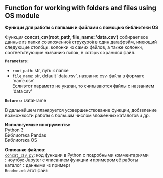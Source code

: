 ## Function for working with folders and files using OS module
**Функция для работы с папками и файлами с помощью библиотеки OS**  
  
Функция **concat_csv(root_path, file_name='data.csv')** собирает все данные из папки со вложенной струкурой в один датафрэйм, имеющий следующие столбцы: колонки из самих файлов, а также колонки, соответствующие названию папок, в которых хранится файл.  
  
**`Parameters:`**  
 - `root_path`: str,  путь к папке  
 - `file_name`: str, default 'data.csv',  название csv-файла в формате 'name.csv'  
  Если этот параметр не указан, то считываются файлы с названием 'data.csv'  
  
**`Returns:`** DataFrame  
  
В дальнейшем планируется усовершенствование функции, добавление возможности работы с большим числом вложенных каталогов и др.
  
**Используемые инструменты:**  
Python 3  
Библиотека Pandas  
Библиотека OS    
  
**Описание файлов:**  
[`concat_csv.py`](https://github.com/Svkhorol/Useful_Functions/blob/main/concat_csv/concat_csv.py): код функции в Python с подробными комментариями    
: ноутбук Jupyter c описанием функции и примером её работы  
каталог с данными из примера  
`Readme.md`: этот файл
